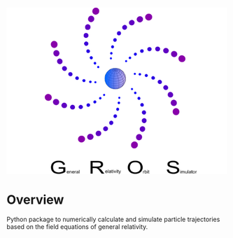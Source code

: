<p align="center">
  <img src="doc/gros_logo.png">
</p>

# Overview 
Python package to numerically calculate and simulate particle trajectories based on the field equations of general relativity.


